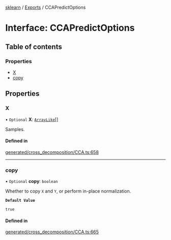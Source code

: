 [sklearn](../readme.md) / [Exports](../modules.md) / CCAPredictOptions

# Interface: CCAPredictOptions

## Table of contents

### Properties

- [X](CCAPredictOptions.md#x)
- [copy](CCAPredictOptions.md#copy)

## Properties

### X

• `Optional` **X**: [`ArrayLike`](../modules.md#arraylike)[]

Samples.

#### Defined in

[generated/cross_decomposition/CCA.ts:658](https://github.com/transitive-bullshit/scikit-learn-ts/blob/367336a/packages/sklearn/src/generated/cross_decomposition/CCA.ts#L658)

___

### copy

• `Optional` **copy**: `boolean`

Whether to copy `X` and `Y`, or perform in-place normalization.

**`Default Value`**

`true`

#### Defined in

[generated/cross_decomposition/CCA.ts:665](https://github.com/transitive-bullshit/scikit-learn-ts/blob/367336a/packages/sklearn/src/generated/cross_decomposition/CCA.ts#L665)
